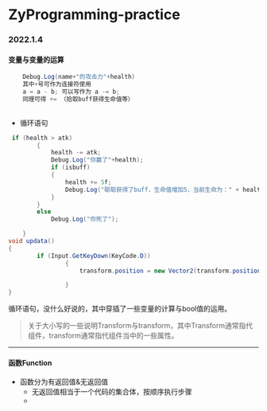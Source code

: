 # ZyProgramming-practice

### 2022.1.4

#### 变量与变量的运算
```c#
	Debug.Log(name+"的攻击力"+health)
	其中+号可作为连接符使用
	a = a - b; 可以写作为 a -= b;
	同理可得 += （拾取buff获得生命值等）
	
```

+ 循环语句
```c#
 if (health > atk)
        {
            health -= atk;
            Debug.Log("你赢了"+health);
            if (isbuff)
            {
                health += 5f;
                Debug.Log("聪聪获得了buff，生命值增加5，当前生命为：" + health);
            }
        }
        else
            Debug.Log("你死了");

    }
void updata()
{
		if (Input.GetKeyDown(KeyCode.D))
		        {
		            transform.position = new Vector2(transform.position.x + 1,0);

		        }
}
```
循环语句，没什么好说的，其中穿插了一些变量的计算与bool值的运用。
> 关于大小写的一些说明Transform与transform，其中Transform通常指代组件，transform通常指代组件当中的一些属性。
---
#### 函数Function
+ 函数分为有返回值&无返回值
	+ 无返回值相当于一个代码的集合体，按顺序执行步骤
	+ 


